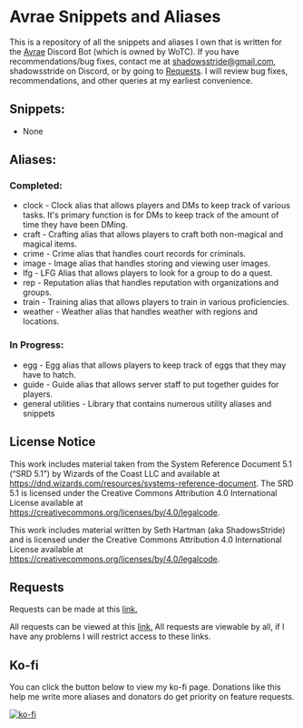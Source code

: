 # Avrae Snippets and Aliases

This is a repository of all the snippets and aliases I own that is written for the [Avrae](https://avrae.io) Discord Bot (which is owned by WoTC). If you have recommendations/bug fixes, contact me at shadowsstride@gmail.com, shadowsstride on Discord, or by going to [Requests](#Requests). I will review bug fixes, recommendations, and other queries at my earliest convenience.

## Snippets:
- None

## Aliases:

### Completed:
- clock - Clock alias that allows players and DMs to keep track of various tasks. It's primary function is for DMs to keep track of the amount of time they have been DMing.
- craft - Crafting alias that allows players to craft both non-magical and magical items.
- crime - Crime alias that handles court records for criminals.
- image - Image alias that handles storing and viewing user images.
- lfg - LFG Alias that allows players to look for a group to do a quest.
- rep - Reputation alias that handles reputation with organizations and groups.
- train - Training alias that allows players to train in various proficiencies.
- weather - Weather alias that handles weather with regions and locations.

### In Progress:
- egg - Egg alias that allows players to keep track of eggs that they may have to hatch.
- guide - Guide alias that allows server staff to put together guides for players.
- general utilities - Library that contains numerous utility aliases and snippets

## License Notice

This work includes material taken from the System Reference Document 5.1 (“SRD 5.1”) by Wizards of the Coast LLC and available at https://dnd.wizards.com/resources/systems-reference-document. The SRD 5.1 is licensed under the Creative Commons Attribution 4.0 International License available at https://creativecommons.org/licenses/by/4.0/legalcode.

This work includes material written by Seth Hartman (aka ShadowsStride) and is licensed under the Creative Commons Attribution 4.0 International License available at https://creativecommons.org/licenses/by/4.0/legalcode.

## Requests
Requests can be made at this [link.](https://forms.gle/YYkyPcBb1WHXWMYE6)

All requests can be viewed at this  [link.](https://docs.google.com/spreadsheets/d/1OyW78hh1ARDHeDu4hF4X2TxcpYSrrArprs8pkQB3zo4/edit?usp=sharing) All requests are viewable by all, if I have any problems I will restrict access to these links.

## Ko-fi
You can click the button below to view my ko-fi page. Donations like this help me write more aliases and donators do get priority on feature requests.

[![ko-fi](https://ko-fi.com/img/githubbutton_sm.svg)](https://ko-fi.com/F2F6MG4NH)

